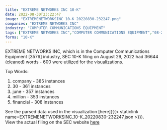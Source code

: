 ```yaml
---
title: "EXTREME NETWORKS INC 10-K"
date: 2022-08-30T23:22:47
image: "EXTREMENETWORKSINC_10-K_20220830-232247.png"
companies: "EXTREME NETWORKS INC"
industry: "COMPUTER COMMUNICATIONS EQUIPMENT"
tags: ["EXTREME NETWORKS INC","COMPUTER COMMUNICATIONS EQUIPMENT","08-29-2022","10-K"]
forms: "10-K"
---
```

EXTREME NETWORKS INC, which is in the Computer Communications Equipment [3576] industry, SEC 10-K filing on August 29, 2022 had 36644 (cleaned) words - 600 were utilized for the visualizations.

Top Words:
1. company - 385 instances
2. 30 - 361 instances
3. june - 357 instances
4. million - 353 instances
5. financial - 308 instances


See the parsed data used in the visualization [here]({{< staticlink name=EXTREMENETWORKSINC_10-K_20220830-232247.json >}}).  
View the actual filing on the SEC website [here](https://www.sec.gov/Archives/edgar/data/1078271/0001564590-22-030248.txt)